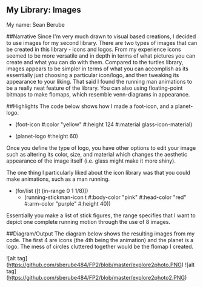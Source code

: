 ## My Library: Images
My name: Sean Berube

##Narrative
Since I'm very much drawn to visual based creations, I decided to use images for my second library. There are two types of images that
can be created in this library - icons and logos. From my experience icons seemed to be more versatile and in depth in terms of what pictures you can create and what you can do with them. Compared to the turtles library, images appears to be simpler in terms of what you can accomplish as its essentially just choosing a particular icon/logo, and then tweaking its appearance to your liking. That said I found the running man animations to be a really neat feature of the library. You can also using floating-point bitmaps to make flomaps, which resemble venn-diagrams in appearance.

##Highlights
The code below shows how I made a foot-icon, and a planet-logo.

* (foot-icon #:color "yellow" #:height 124
             #:material glass-icon-material)
             
* (planet-logo #:height 60)

Once you define the type of logo, you have other options to edit your image such as altering its color, size, and material which changes the aesthetic appearance of the image itself (i.e. glass might make it more shiny).

The one thing I particularly liked about the icon library was that you could make animations, such as a man running.

* (for/list ([t  (in-range 0 1 1/8)])
    * (running-stickman-icon t #:body-color "pink" #:head-color "red" #:arm-color "purple" #:height 40))
    
Essentially you make a list of stick figures, the range specifies that I want to depict one complete running motion through the use 
of 8 images. 

##Diagram/Output
The diagram below shows the resulting  images from my code. The first 4 are icons (the 4th being the animation) and the planet is a logo. The mess of circles cluttered together would be the flomap I created.

![alt tag] (https://github.com/sberube484/FP2/blob/master/explore2photo.PNG)
![alt tag] (https://github.com/sberube484/FP2/blob/master/explore2photo2.PNG)
